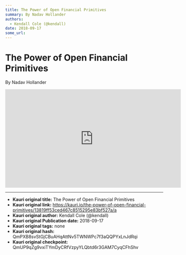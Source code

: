 ```yaml
---
title: The Power of Open Financial Primitives
summary: By Nadav Hollander
authors:
  - Kendall Cole (@kendall)
date: 2018-09-17
some_url: 
---
```


# The Power of Open Financial Primitives


By Nadav Hollander

<div align="center"><iframe width="560" height="315" src="https://drive.google.com/file/d/1zhVyz170m0JFIGBn9bDOmSr-DhwWfNxY/preview" frameborder="0" allow="encrypted-media" allowfullscreen></iframe></div>


---

- **Kauri original title:** The Power of Open Financial Primitives
- **Kauri original link:** https://kauri.io/the-power-of-open-financial-primitives/13819ff53ced467c8515295e83bf527a/a
- **Kauri original author:** Kendall Cole (@kendall)
- **Kauri original Publication date:** 2018-09-17
- **Kauri original tags:** none
- **Kauri original hash:** QmPXB8svStGjCBuAHqAttNv5TWNWPc7f3aQQPYxLnJdRqi
- **Kauri original checkpoint:** QmUP9qZg9vxiTYmDyCRfVzpyYLQbtd6r3GAM7CyqCFhShv



